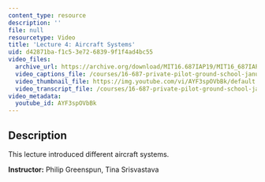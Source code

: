 ```yaml
---
content_type: resource
description: ''
file: null
resourcetype: Video
title: 'Lecture 4: Aircraft Systems'
uid: d42871ba-f1c5-3e72-6839-9f1f4ad4bc55
video_files:
  archive_url: https://archive.org/download/MIT16.687IAP19/MIT16_687IAP19_lec04_300k.mp4
  video_captions_file: /courses/16-687-private-pilot-ground-school-january-iap-2019/c12c25eb9c165b1580ac3e5bb6e5270f_AYF3spOVbBk.vtt
  video_thumbnail_file: https://img.youtube.com/vi/AYF3spOVbBk/default.jpg
  video_transcript_file: /courses/16-687-private-pilot-ground-school-january-iap-2019/a69398b515ec95bdc468f830e40a7455_AYF3spOVbBk.pdf
video_metadata:
  youtube_id: AYF3spOVbBk
---
```


Description
-----------

This lecture introduced different aircraft systems.

**Instructor:** Philip Greenspun, Tina Srisvastava